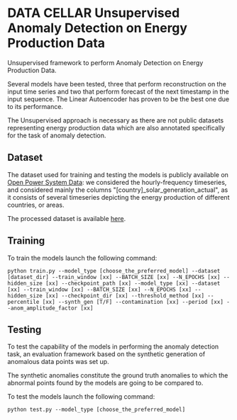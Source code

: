# DATA CELLAR Unsupervised Anomaly Detection on Energy Production Data

Unsupervised framework to perform Anomaly Detection on Energy Production Data. 

Several models have been tested, three that perform reconstruction on the input time series and two that perform forecast of the next timestamp in the input sequence. The Linear Autoencoder has proven to be the best one due to its performance.

The Unsupervised approach is necessary as there are not public datasets representing energy production data which are also annotated specifically for the task of anomaly detection.

## Dataset

The dataset used for training and testing the models is publicly available on [Open Power System Data](https://data.open-power-system-data.org/time_series/): we considered the hourly-frequency timeseries, and considered mainly the columns "[country]_solar_generation_actual", as it consists of several timeseries depicting the energy production of different countries, or areas.

The processed dataset is available [here](/data/production_ts.csv).

## Training

To train the models launch the following command:

```
python train.py --model_type [choose_the_preferred_model] --dataset [dataset_dir] --train_window [xx] --BATCH_SIZE [xx] --N_EPOCHS [xx] --hidden_size [xx] --checkpoint_path [xx] --model_type [xx] --dataset [xx] --train_window [xx] --BATCH_SIZE [xx] --N_EPOCHS [xx] --hidden_size [xx] --checkpoint_dir [xx] --threshold_method [xx] --percentile [xx] --synth_gen [T/F] --contamination [xx] --period [xx] --anom_amplitude_factor [xx]
```

## Testing

To test the capability of the models in performing the anomaly detection task, an evaluation framework based on the synthetic generation of anomalous data points was set up.

The synthetic anomalies constitute the ground truth anomalies to which the abnormal points found by the models are going to be compared to.

To test the models launch the following command:

```
python test.py --model_type [choose_the_preferred_model] 
```